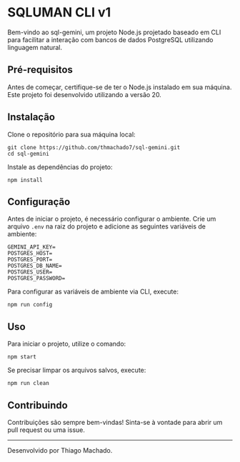 # SQLUMAN CLI v1
Bem-vindo ao sql-gemini, um projeto Node.js projetado baseado em CLI para facilitar a interação com bancos de dados PostgreSQL utilizando linguagem natural.

## Pré-requisitos

Antes de começar, certifique-se de ter o Node.js instalado em sua máquina. Este projeto foi desenvolvido utilizando a versão 20.

## Instalação

Clone o repositório para sua máquina local:

```
git clone https://github.com/thmachado7/sql-gemini.git
cd sql-gemini
```

Instale as dependências do projeto:

```
npm install
```

## Configuração

Antes de iniciar o projeto, é necessário configurar o ambiente. Crie um arquivo `.env` na raiz do projeto e adicione as seguintes variáveis de ambiente:

```
GEMINI_API_KEY=
POSTGRES_HOST=
POSTGRES_PORT=
POSTGRES_DB_NAME=
POSTGRES_USER=
POSTGRES_PASSWORD=
```

Para configurar as variáveis de ambiente via CLI, execute:

```
npm run config
```

## Uso

Para iniciar o projeto, utilize o comando:

```
npm start
```

Se precisar limpar os arquivos salvos, execute:

```
npm run clean
```

## Contribuindo

Contribuições são sempre bem-vindas! Sinta-se à vontade para abrir um pull request ou uma issue.

---

Desenvolvido por Thiago Machado.

